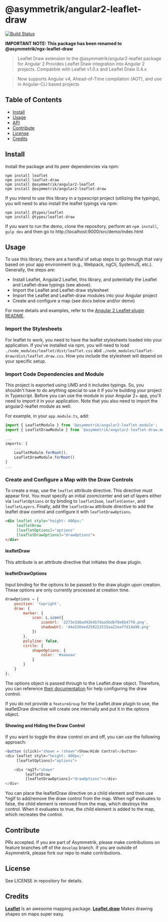 # @asymmetrik/angular2-leaflet-draw

[![Build Status][travis-image]][travis-url]

**IMPORTANT NOTE: This package has been renamed to @asymmetrik/ngx-leaflet-draw**

> Leaflet Draw extension to the @asymmetrik/angular2-leaflet package for Angular 2
> Provides Leaflet Draw integration into Angular 2 projects. Compatible with Leaflet v1.0.x and Leaflet Draw 0.4.x

> Now supports Angular v4, Ahead-of-Time compilation (AOT), and use in Angular-CLI based projects

## Table of Contents
- [Install](#install)
- [Usage](#usage)
- [API](#api)
- [Contribute](#contribute)
- [License](#license)
- [Credits](#credits)

## Install
Install the package and its peer dependencies via npm:
```
npm install leaflet
npm install leaflet-draw
npm install @asymmetrik/angular2-leaflet
npm install @asymmetrik/angular2-leaflet-draw
```

If you intend to use this library in a typescript project (utilizing the typings), you will need to also install the leaflet typings via npm:
```
npm install @types/leaflet
npm install @types/leaflet-draw
```

If you want to run the demo, clone the repository, perform an ```npm install```, ```gulp dev``` and then go to http://localhost:9000/src/demo/index.html


## Usage
To use this library, there are a handful of setup steps to go through that vary based on your app environment (e.g., Webpack, ngCli, SystemJS, etc.).
Generally, the steps are:

* Install Leaflet, Angular2 Leaflet, this library, and potentially the Leaflet and Leaflet-draw typings (see above).
* Import the Leaflet and Leaflet-draw stylesheet
* Import the Leaflet and Leaflet-draw modules into your Angular project
* Create and configure a map (see docs below and/or demo)

For more details and examples, refer to the [Angular 2 Leaflet plugin README](https://github.com/Asymmetrik/angular2-leaflet).

### Import the Stylesheets
For leaflet to work, you need to have the leaflet stylesheets loaded into your application.
If you've installed via npm, you will need to load ```./node_modules/leaflet/dist/leaflet.css``` abd ```./node_modules/leaflet-draw/dist/leaflet.draw.css```. 
How you include the stylesheet will depend on your specific setup.


### Import Code Dependencies and Module
This project is exported using UMD and it includes typings.
So, you shouldn't have to do anything special to use it if you're building your project in Typescript.
Before you can use the module in your Angular 2+ app, you'll need to import it in your application.
Note that you also need to import the angular2-leaflet module as well.

For example, in your ```app.module.ts```, add:
 
```js
import { LeafletModule } from '@asymmetrik/angular2-leaflet.module';
import { LeafletDrawModule } from '@asymmetrik/angular2-leaflet-draw.module';

...
imports: [
    ...
    LeafletModule.forRoot(),
    LeafletDrawModule.forRoot()
]
...

```


### Create and Configure a Map with the Draw Controls
To create a map, use the ```leaflet``` attribute directive. This directive must appear first.
You must specify an initial zoom/center and set of layers either via ```leafletOptions``` or by binding to ```leafletZoom```, ```leafletCenter```, and ```leafletLayers```.
Finally, add the ```leafletDraw``` attribute directive to add the leaflet draw control and configure it with ```leafletDrawOptions```.

```html
<div leaflet style="height: 400px;"
     leafletDraw
     [leafletOptions]="options"
     [leafletDrawOptions]="drawOptions">
</div>
```

#### leafletDraw
This attribute is an attribute directive that initiates the draw plugin. 

#### leafletDrawOptions
Input binding for the options to be passed to the draw plugin upon creation.
These options are only currently processed at creation time. 

```js
drawOptions = {
	position: 'topright',
	draw: {
		marker: {
			icon: L.icon({
				iconUrl: '2273e3d8ad9264b7daa5bdbf8e6b47f8.png',
				shadowUrl: '44a526eed258222515aa21eaffd14a96.png'
			})
		},
		polyline: false,
		circle: {
			shapeOptions: {
				color: '#aaaaaa'
			}
		}
	}
};
```

The options object is passed through to the Leaflet.draw object.
Therefore, you can reference [their documentation](https://github.com/Leaflet/Leaflet.draw) for help configuring the draw control.

If you do not provide a ```featureGroup``` for the Leaflet.draw plugin to use, the leafletDraw directive will create one internally and put it in the options object. 


#### Showing and Hiding the Draw Control
If you want to toggle the draw control on and off, you can use the following approach:

```js
<button (click)="shown = !shown">Show/Hide Control</button>
<div leaflet style="height: 400px;"
     [leafletOptions]="options">

	<div *ngIf="shown"
	     leafletDraw
	     [leafletDrawOptions]="drawOptions"></div>
</div>
```

You can place the leafletDraw directive on a child element and then use *ngIf to add/remove the draw control from the map.
When ngIf evaluates to false, the child element is removed from the map, which destroys the control.
When it evaluates to true, the child element is added to the map, which recreates the control.


## Contribute
PRs accepted. If you are part of Asymmetrik, please make contributions on feature branches off of the ```develop``` branch. If you are outside of Asymmetrik, please fork our repo to make contributions.


## License
See LICENSE in repository for details.


## Credits
**[Leaflet](http://leafletjs.com/)** Is an awesome mapping package.
**[Leaflet.draw](https://github.com/Leaflet/Leaflet.draw)** Makes drawing shapes on maps super easy.


[travis-url]: https://travis-ci.org/Asymmetrik/angular2-leaflet-draw/
[travis-image]: https://travis-ci.org/Asymmetrik/angular2-leaflet-draw.svg
